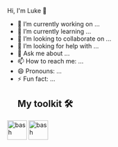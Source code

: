 Hi, I'm Luke 👋

          
- 🔭 I’m currently working on ...
- 🌱 I’m currently learning ...
- 👯 I’m looking to collaborate on ...
- 🤔 I’m looking for help with ...
- 💬 Ask me about ...
- 📫 How to reach me: ...
- 😄 Pronouns: ...
- ⚡ Fun fact: ...
  <h2>My toolkit 🛠️&nbsp; </h2>
<p align="left">
<img src="https://cdn.jsdelivr.net/gh/devicons/devicon/icons/css3/css3-original-wordmark.svg" alt="bash" width="45" height="45"/>
<img src="https://cdn.jsdelivr.net/gh/devicons/devicon/icons/html5/html5-original-wordmark.svg" alt="bash" width="45" height="45"/>

</p>

